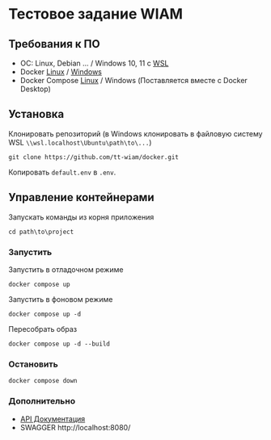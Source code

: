 # Тестовое задание WIAM

## Требования к ПО

- ОС: Linux, Debian ... / Windows 10, 11 c [WSL](https://learn.microsoft.com/ru-ru/windows/wsl/install)
- Docker [Linux](https://www.digitalocean.com/community/tutorials/how-to-install-and-use-docker-on-ubuntu-20-04) / [Windows](https://docs.docker.com/desktop/setup/install/windows-install/)
- Docker
  Compose [Linux](https://www.digitalocean.com/community/tutorials/how-to-install-and-use-docker-on-ubuntu-20-04) /
  Windows (Поставляется вместе с Docker Desktop)

## Установка

Клонировать репозиторий (в Windows клонировать в файловую систему WSL ```\\wsl.localhost\Ubuntu\path\to\...```)

```
git clone https://github.com/tt-wiam/docker.git
```

Копировать ```default.env``` в ```.env```.

## Управление контейнерами

Запускать команды из корня приложения

```
cd path\to\project
```

### Запустить

Запустить в отладочном режиме

```
docker compose up
```

Запустить в фоновом режиме

```
docker compose up -d
```

Пересобрать образ

```
docker compose up -d --build
```

### Остановить

```
docker compose down
```

### Дополнительно

- [API Документация](API.md)
- SWAGGER http://localhost:8080/

